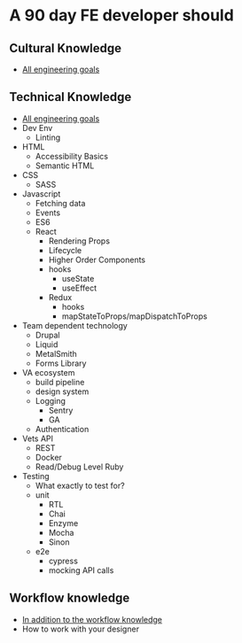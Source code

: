 # A 90 day FE developer should

## Cultural Knowledge

- [All engineering goals](./Engineer.md)

## Technical Knowledge

- [All engineering goals](./Engineer.md)
- Dev Env
  - Linting
- HTML
  - Accessibility Basics
  - Semantic HTML
- CSS
  - SASS
- Javascript
  - Fetching data
  - Events
  - ES6
  - React
    - Rendering Props
    - Lifecycle
    - Higher Order Components
    - hooks
      - useState
      - useEffect
    - Redux
      - hooks
      - mapStateToProps/mapDispatchToProps
- Team dependent technology
  - Drupal
  - Liquid
  - MetalSmith
  - Forms Library
- VA ecosystem
  - build pipeline
  - design system
  - Logging
    - Sentry
    - GA
  - Authentication
- Vets API
  - REST
  - Docker
  - Read/Debug Level Ruby
- Testing
  - What exactly to test for?
  - unit
    - RTL
    - Chai
    - Enzyme
    - Mocha
    - Sinon
  - e2e
    - cypress
    - mocking API calls

## Workflow knowledge

- [In addition to the workflow knowledge](./Engineer.md)
- How to work with your designer
